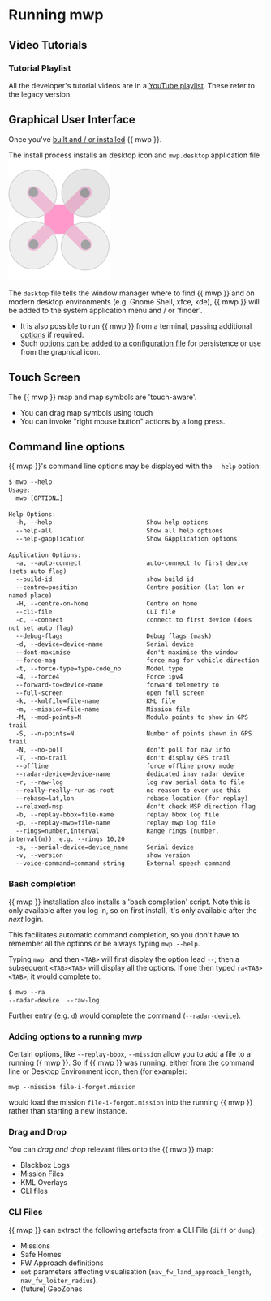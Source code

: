 # Running mwp

## Video Tutorials

### Tutorial Playlist

All the developer's tutorial videos are in a [YouTube playlist](https://www.youtube.com/playlist?list=PLE_mnLfCdjvAH4pLe9HCqaWm682_r8NT3). These refer to the legacy version.

## Graphical User Interface

Once you've [built and / or installed](Building-with-meson-and-ninja.md) {{ mwp }}.

The install process installs an desktop icon and `mwp.desktop` application file ![icon](images/mwp_icon.svg)

  The `desktop` file tells the window manager where to find {{ mwp }} and on modern desktop environments (e.g. Gnome Shell, xfce, kde), {{ mwp }} will be added to the system application menu and / or 'finder'.

* It is also possible to run {{ mwp }} from a terminal, passing additional [options](mwp-Configuration.md) if required.
* Such [options can be added to a configuration file](mwp-Configuration.md) for persistence or use from the graphical icon.

## Touch Screen

The {{ mwp }}  map and map symbols are 'touch-aware'.

* You can drag map symbols using touch
* You can invoke "right mouse button" actions by a long press.

## Command line options

{{ mwp }}'s command line options may be displayed with the `--help` option:

```
$ mwp --help
Usage:
  mwp [OPTION…]

Help Options:
  -h, --help                          Show help options
  --help-all                          Show all help options
  --help-gapplication                 Show GApplication options

Application Options:
  -a, --auto-connect                  auto-connect to first device (sets auto flag)
  --build-id                          show build id
  --centre=position                   Centre position (lat lon or named place)
  -H, --centre-on-home                Centre on home
  --cli-file                          CLI file
  -c, --connect                       connect to first device (does not set auto flag)
  --debug-flags                       Debug flags (mask)
  -d, --device=device-name            Serial device
  --dont-maximise                     don't maximise the window
  --force-mag                         force mag for vehicle direction
  -t, --force-type=type-code_no       Model type
  -4, --force4                        Force ipv4
  --forward-to=device-name            forward telemetry to
  --full-screen                       open full screen
  -k, --kmlfile=file-name             KML file
  -m, --mission=file-name             Mission file
  -M, --mod-points=N                  Modulo points to show in GPS trail
  -S, --n-points=N                    Number of points shown in GPS trail
  -N, --no-poll                       don't poll for nav info
  -T, --no-trail                      don't display GPS trail
  --offline                           force offline proxy mode
  --radar-device=device-name          dedicated inav radar device
  -r, --raw-log                       log raw serial data to file
  --really-really-run-as-root         no reason to ever use this
  --rebase=lat,lon                    rebase location (for replay)
  --relaxed-msp                       don't check MSP direction flag
  -b, --replay-bbox=file-name         replay bbox log file
  -p, --replay-mwp=file-name          replay mwp log file
  --rings=number,interval             Range rings (number, interval(m)), e.g. --rings 10,20
  -s, --serial-device=device_name     Serial device
  -v, --version                       show version
  --voice-command=command string      External speech command
```

### Bash completion

{{ mwp }} installation also installs a 'bash completion' script.
Note this is only available after you log in, so on first install, it's only available after the *next* login.

This facilitates automatic command completion, so you don't have to remember all the options or be always typing `mwp --help`.

Typing `mwp ` and then `<TAB>` will first display the option lead `--`; then a subsequent `<TAB><TAB>` will display all the options. If one then typed `ra<TAB><TAB>`, it would complete to:

    $ mwp --ra
    --radar-device  --raw-log

Further entry (e.g. `d`) would complete the command (`--radar-device`).

### Adding options to a running mwp

Certain options, like `--replay-bbox`, `--mission` allow you to add a file to a running {{ mwp }}. So if {{ mwp }} was running, either from the command line or Desktop Environment icon, then (for example):

    mwp --mission file-i-forgot.mission

would load the mission `file-i-forgot.mission` into the running {{ mwp }} rather than starting a new instance.

### Drag and Drop

You can *drag and drop* relevant files onto the {{ mwp }} map:

* Blackbox Logs
* Mission Files
* KML Overlays
* CLI files

### CLI Files

{{ mwp }} can extract the following artefacts from a CLI File (`diff` or `dump`):

* Missions
* Safe Homes
* FW Approach definitions
* `set` parameters affecting visualisation (`nav_fw_land_approach_length`, `nav_fw_loiter_radius`).
* (future) GeoZones
